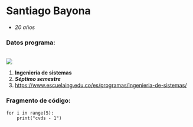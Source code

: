 # Santiago Bayona
- *20 años*
### Datos programa:
\
![](https://gestorpasswd.escuelaing.edu.co/assets/content/img/imgCliente/escuela/banner.png)

1. __Ingeniería de sistemas__
2. *__Séptimo semestre__*
3. <https://www.escuelaing.edu.co/es/programas/ingenieria-de-sistemas/>

### Fragmento de código:

```
for i in range(5):
    print("cvds - 1")
```
